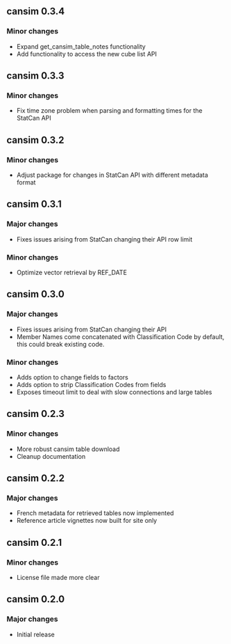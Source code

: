 ## cansim 0.3.4

### Minor changes
- Expand get_cansim_table_notes functionality
- Add functionality to access the new cube list API

## cansim 0.3.3

### Minor changes
- Fix time zone problem when parsing and formatting times for the StatCan API

## cansim 0.3.2

### Minor changes
- Adjust package for changes in StatCan API with different metadata format

## cansim 0.3.1

### Major changes
- Fixes issues arising from StatCan changing their API row limit

### Minor changes
- Optimize vector retrieval by REF_DATE

## cansim 0.3.0

### Major changes
- Fixes issues arising from StatCan changing their API
- Member Names come concatenated with Classification Code by default, this could break existing code. 

### Minor changes
- Adds option to change fields to factors
- Adds option to strip Classification Codes from fields
- Exposes timeout limit to deal with slow connections and large tables

## cansim 0.2.3

### Minor changes
- More robust cansim table download
- Cleanup documentation

## cansim 0.2.2

### Major changes
- French metadata for retrieved tables now implemented
- Reference article vignettes now built for site only

## cansim 0.2.1

### Minor changes

- License file made more clear

## cansim 0.2.0

### Major changes
- Initial release
  
